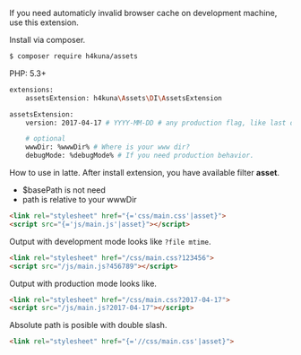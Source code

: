 
If you need automaticly invalid browser cache on development machine, use this extension.

Install via composer.
```sh
$ composer require h4kuna/assets
```

PHP: 5.3+

```sh
extensions:
	assetsExtension: h4kuna\Assets\DI\AssetsExtension

assetsExtension:
	version: 2017-04-17 # YYYY-MM-DD # any production flag, like last day or build number

	# optional
	wwwDir: %wwwDir% # Where is your www dir?
	debugMode: %debugMode% # If you need production behavior.
```
How to use in latte. After install extension, you have available filter **asset**.

- $basePath is not need
- path is relative to your wwwDir

```html
<link rel="stylesheet" href="{='css/main.css'|asset}">
<script src="{='js/main.js'|asset}"></script>
```

Output with development mode looks like ``?file mtime``.
```html
<link rel="stylesheet" href="/css/main.css?123456">
<script src="/js/main.js?456789"></script>
```

Output with production mode looks like.
```html
<link rel="stylesheet" href="/css/main.css?2017-04-17">
<script src="/js/main.js?2017-04-17"></script>
```

Absolute path is posible with double slash.
```html
<link rel="stylesheet" href="{='//css/main.css'|asset}">
```